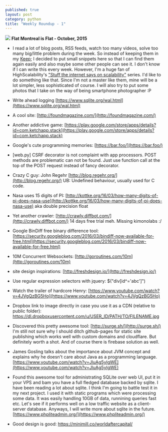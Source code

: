 ```yaml
---
published: true
layout: post
category: python
title: "Weekly Roundup - 1"
---
```







![](https://devdala.files.wordpress.com/2016/03/pano_20151017_144505.jpg)
**Flat Montreal is Flat - October, 2015**

* I read a lot of blog posts, RSS feeds, watch too many videos, solve too many big/little problem during the week. So instead of keeping them in my [Keep](http://keep.google.com); I decided to put small snippets here so that I can find them again easily and also maybe some other people can see it. I don't know if I can write this every week. However, I'm a huge fan of HighScalability's ["Stuff the internet says on scalability"](http://highscalability.com/blog/2016/3/18/stuff-the-internet-says-on-scalability-for-march-18th-2016.html) series. I'd like to do something like that. Since I'm not a master like them, mine will be a lot simpler, less sophisticated of course. I will also try to put some photos that I take on the way of being smartphone photographer :P

* Write ahead logging
[https://www.sqlite.org/wal.html](https://www.sqlite.org/wal.html)

* A cool site:
[http://foundmagazine.com/](http://foundmagazine.com/)

* Another addictive game:
[https://play.google.com/store/apps/details?id=com.ketchapp.stack](https://play.google.com/store/apps/details?id=com.ketchapp.stack)

* Google's cute programming memories: [https://bar.foo/](https://bar.foo/)

* [web.py] CSRF decorator is not complaint with app processors. POST methods are problematic can not be found. Just use function call at the top of the POST request instead of fancy decorator.

* Crazy C guy: John Regehr [http://blog.regehr.org/](http://blog.regehr.org/)
UB: Undefined behaviour, usually used for C code.

* Nasa uses 15 digits of PI: [http://kottke.org/16/03/how-many-digits-of-pi-does-nasa-use](http://kottke.org/16/03/how-many-digits-of-pi-does-nasa-use) aka double precision float

* Yet another crawler: [http://crawly.diffbot.com/](http://crawly.diffbot.com/) 14 days free trial meh. Missing kimonolabs :/

* Google BinDiff free binary difference tool: 
[https://security.googleblog.com/2016/03/bindiff-now-available-for-free.html](https://security.googleblog.com/2016/03/bindiff-now-available-for-free.html)

* 10M Concurrent Websockets: [http://goroutines.com/10m](http://goroutines.com/10m)

* site design inspirations: [http://freshdesign.io/](http://freshdesign.io/)

* Use regular expression selectors with jquery: $("div[id^='abc']")

* Watch the trailer of hardcore Henry: [https://www.youtube.com/watch?v=4JVgQzBG5Ho](https://www.youtube.com/watch?v=4JVgQzBG5Ho)

* Dropbox link to image directly in case you use it as a CDN (relative to public folder): https://dl.dropboxusercontent.com/u/USER_ID/PATH/TO/FILENAME.jpg

* Discovered this pretty awesome tool: [http://surge.sh/](http://surge.sh/)
I'm still not sure why I should ditch github-pages for static site publishing which works well with custom domains and cloudflare. But definitely worth a shot.
And of course there is firebase solution as well.

* James Gosling talks about the importance about JVM concept and explains why he doesn't care about Java as a programming language. 
[https://www.youtube.com/watch?v=JluAg5ylgWE](https://www.youtube.com/watch?v=JluAg5ylgWE)

* Found this awesome tool for administrating SQLite over web UI, put it in your VPS and bam you have a full fledged database backed by sqlite. I have been reading a lot about sqlite. I think I'm going to battle test it in my next project. I used it with static programs which were processing some data. It was easily handling 10GB of data, runnining queries fast etc. Let's see if it performs well on a low traffic website as a client-server database. Anyways, I will write more about sqlite in the future.
[https://www.phpliteadmin.org/](https://www.phpliteadmin.org/)

* Good design is good: https://minimill.co/worldaftercapital/
